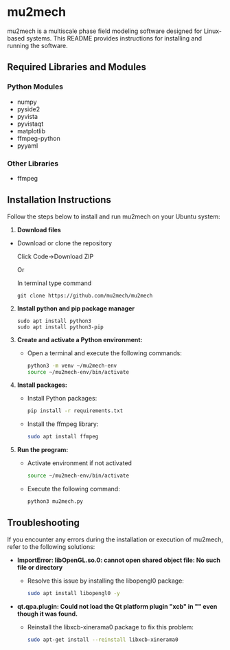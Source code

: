# mu2mech

mu2mech is a multiscale phase field modeling software designed for Linux-based systems. This README provides instructions for installing and running the software.

## Required Libraries and Modules

### Python Modules
- numpy
- pyside2
- pyvista
- pyvistaqt
- matplotlib
- ffmpeg-python
- pyyaml

### Other Libraries
- ffmpeg

## Installation Instructions

Follow the steps below to install and run mu2mech on your Ubuntu system:

1. **Download files** 

- Download or clone the repository

    Click Code->Download ZIP

    Or

    In terminal type command 
    ```
    git clone https://github.com/mu2mech/mu2mech
    ```

2. **Install python and pip package manager**
    ```
    sudo apt install python3
    sudo apt install python3-pip
    ```


3. **Create and activate a Python environment:**
   - Open a terminal and execute the following commands:
     ```bash
     python3 -m venv ~/mu2mech-env
     source ~/mu2mech-env/bin/activate
     ```

4. **Install packages:**
   - Install Python packages:
     ```bash
     pip install -r requirements.txt
     ```
   - Install the ffmpeg library:
     ```bash
     sudo apt install ffmpeg
     ```

5. **Run the program:**
   - Activate environment if not activated
      ```bash
      source ~/mu2mech-env/bin/activate
      ```
   - Execute the following command:
     ```bash
     python3 mu2mech.py
     ```

## Troubleshooting

If you encounter any errors during the installation or execution of mu2mech, refer to the following solutions:

- **ImportError: libOpenGL.so.0: cannot open shared object file: No such file or directory**
  - Resolve this issue by installing the libopengl0 package:
    ```bash
    sudo apt install libopengl0 -y
    ```

- **qt.qpa.plugin: Could not load the Qt platform plugin "xcb" in "" even though it was found.**
  - Reinstall the libxcb-xinerama0 package to fix this problem:
    ```bash
    sudo apt-get install --reinstall libxcb-xinerama0
    ```
